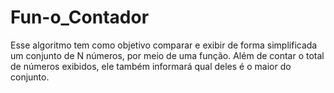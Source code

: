 # Fun-o_Contador
   Esse algoritmo tem como objetivo comparar e exibir de forma simplificada um conjunto de N números, por meio de uma função. Além de contar o total de números exibidos, ele também informará qual deles é o maior do conjunto.
